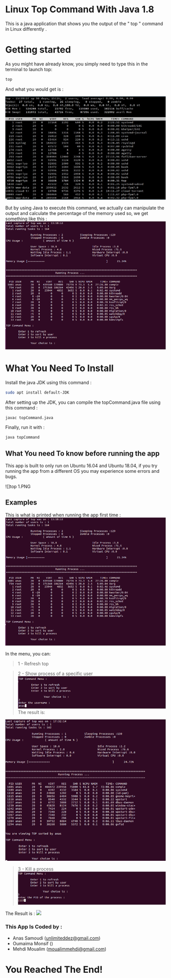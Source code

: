 # Linux Top Command With Java 1.8
   
   
    
    
 This is a java application that shows you the output of the "  top " command in Linux differently .
    
    

# Getting started

  As you might have already know, you simply need to type this in the terminal to launch top: 

```sh
top
```
And what you would get is :

![](https://github.com/SamoudiAnas/top-command-linux-with-java/blob/main/top.jpg)



But by using Java to execute this command, we actually can manipulate the output and calculate the percentage of the memory used so, we get something like this : 
![](https://github.com/SamoudiAnas/top-command-linux-with-java/blob/main/top%201.PNG)








# What You Need To Install


Install the java JDK using this command : 

```sh
sudo apt install default-JDK
```

After setting up the JDK, you can compile the topCommand.java file using this command :

```sh
javac topCommand.java
```

Finally, run it with :

```sh
java topCommand
```

## What You need To know before running the app

This app is built to only run on Ubuntu 16.04 and Ubuntu 18.04, if you try running the app from a different OS you may experience some errors and bugs.

![]top 1.PNG

## Examples

This is what is printed when running the app first time :
![](https://github.com/SamoudiAnas/top-command-linux-with-java/blob/main/top%201.PNG)


In the menu, you can:
> 1 -   Refresh top

> 2 -        Show process of a specific user
![](https://github.com/SamoudiAnas/top-command-linux-with-java/blob/main/top%202.PNG)
The result is:

![](https://github.com/SamoudiAnas/top-command-linux-with-java/blob/main/top%202u.PNG)
> 3 - Kill a process
![](https://github.com/SamoudiAnas/top-command-linux-with-java/blob/main/top%203.PNG)

The Result is :
![](https://github.com/SamoudiAnas/top-command-linux-with-java/blob/main/top%203u.PNG)

### This App Is Coded by : 

 - Anas Samoudi (unlimiteddez@gmail.com)
 - Oumaima Monsif ()
 - Mehdi Moualim (moualimmehdi@gmail.com)
 
 
 # You Reached The End! 
